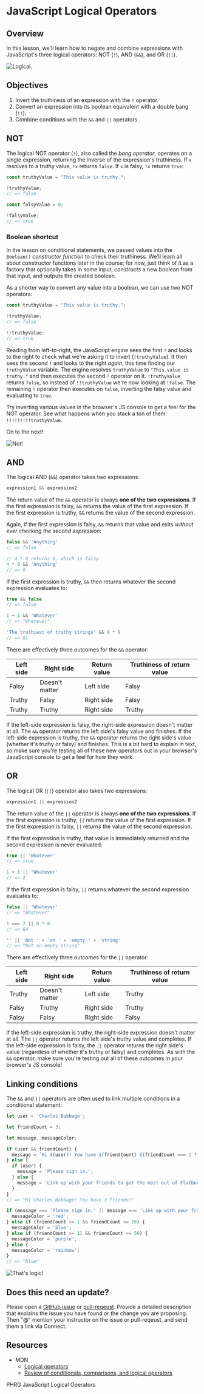 # JavaScript Logical Operators

## Overview
In this lesson, we'll learn how to negate and combine expressions with
JavaScript's three logical operators: NOT (`!`), AND (`&&`), and OR (`||`).

<picture>
  <source srcset="https://curriculum-content.s3.amazonaws.com/web-development/js/basics/logical-operators-readme/logical.webp" type="image/webp">
  <source srcset="https://curriculum-content.s3.amazonaws.com/web-development/js/basics/logical-operators-readme/logical.gif" type="image/gif">
  <img src="https://curriculum-content.s3.amazonaws.com/web-development/js/basics/logical-operators-readme/logical.gif" alt="Logical.">
</picture>

## Objectives
1. Invert the truthiness of an expression with the `!` operator.
2. Convert an expression into its boolean equivalent with a double bang (`!!`).
3. Combine conditions with the `&&` and `||` operators.

## NOT
The logical NOT operator (`!`), also called the _bang operator_, operates on a
single expression, returning the inverse of the expression's truthiness. If `x`
resolves to a truthy value, `!x` returns `false`. If `x` is falsy, `!x` returns
`true`:

```js
const truthyValue = "This value is truthy.";

!truthyValue;
// => false

const falsyValue = 0;

!falsyValue;
// => true
```

### Boolean shortcut
In the lesson on conditional statements, we passed values into the `Boolean()`
_constructor function_ to check their truthiness. We'll learn all about
constructor functions later in the course; for now, just think of it as a
factory that optionally takes in some input, _constructs_ a new boolean from
that input, and outputs the created boolean.

As a shorter way to convert any value into a boolean, we can use two NOT
operators:

```js
const truthyValue = "This value is truthy.";

!truthyValue;
// => false

!!truthyValue;
// => true
```

Reading from left-to-right, the JavaScript engine sees the first `!` and looks
to the right to check what we're asking it to invert (`!truthyValue`). It then
sees the second `!` and looks to the right _again_, this time finding our
`truthyValue` variable. The engine resolves `truthyValue` to `"This value is
truthy."` and then executes the second `!` operator on it. `!truthyValue`
returns `false`, so instead of `!!truthyValue` we're now looking at `!false`.
The remaining `!` operator then executes on `false`, inverting the falsy value
and evaluating to `true`.

Try inverting various values in the browser's JS console to get a feel for the
NOT operator. See what happens when you stack a ton of them: `!!!!!!!!!truthyValue`.

On to the next!

<picture>
  <source srcset="https://curriculum-content.s3.amazonaws.com/web-development/js/basics/logical-operators-readme/not.webp" type="image/webp">
  <source srcset="https://curriculum-content.s3.amazonaws.com/web-development/js/basics/logical-operators-readme/not.gif" type="image/gif">
  <img src="https://curriculum-content.s3.amazonaws.com/web-development/js/basics/logical-operators-readme/not.gif" alt="Not!">
</picture>

## AND
The logical AND (`&&`) operator takes two expressions:

```js
expression1 && expression2
```

The return value of the `&&` operator is always **one of the two expressions**.
If the first expression is falsy, `&&` returns the value of the first
expression. If the first expression is truthy, `&&` returns the value of the
second expression.

Again, if the first expression is falsy, `&&` returns that value and exits _without ever checking the second expression_:

```js
false && 'Anything'
// => false

// 4 * 0 returns 0, which is falsy
4 * 0 && 'Anything'
// => 0
```

If the first expression is truthy, `&&` then returns whatever the second
expression evaluates to:

```js
true && false
// => false

1 + 1 && 'Whatever'
// => "Whatever"

'The truthiest of truthy strings' && 9 * 9
// => 81
```

There are effectively three outcomes for the `&&` operator:

| Left side |   Right side   | Return value | Truthiness of return value |
|-----------|----------------|--------------|----------------------------|
|   Falsy   | Doesn't matter |  Left side   |           Falsy            |
|   Truthy  |     Falsy      |  Right side  |           Falsy            |
|   Truthy  |     Truthy     |  Right side  |           Truthy           |

If the left-side expression is falsy, the right-side expression doesn't matter
at all. The `&&` operator returns the left side's falsy value and finishes. If
the left-side expression is truthy, the `&&` operator returns the right side's
value (whether it's truthy or falsy) and finishes. This is a bit hard to
explain in text, so make sure you're testing all of these new operators out in
your browser's JavaScript console to get a feel for how they work.

## OR
The logical OR (`||`) operator also takes two expressions:

```js
expression1 || expression2
```

The return value of the `||` operator is always **one of the two expressions**.
If the first expression is truthy, `||` returns the value of the first
expression. If the first expression is falsy, `||` returns the value of the
second expression.

If the first expression is truthy, that value is immediately returned and the
second expression is never evaluated:

```js
true || 'Whatever'
// => true

1 + 1 || 'Whatever'
// => 2
```

If the first expression is falsy, `||` returns whatever the second expression
evaluates to:

```js
false || 'Whatever'
// => "Whatever"

1 === 2 || 8 * 8
// => 64

'' || 'Not ' + 'an ' + 'empty ' + 'string'
// => "Not an empty string"
```

There are effectively three outcomes for the `||` operator:

| Left side |   Right side   | Return value | Truthiness of return value |
|-----------|----------------|--------------|----------------------------|
|   Truthy  | Doesn't matter |  Left side   |           Truthy           |
|   Falsy   |     Truthy     |  Right side  |           Truthy           |
|   Falsy   |     Falsy      |  Right side  |           Falsy            |

If the left-side expression is truthy, the right-side expression doesn't matter
at all. The `||` operator returns the left side's truthy value and completes.
If the left-side expression is falsy, the `||` operator returns the right side's
value (regardless of whether it's truthy or falsy) and completes. As with the
`&&` operator, make sure you're testing out all of these outcomes in your
browser's JS console!

## Linking conditions
The `&&` and `||` operators are often used to link multiple conditions in a
conditional statement:

```js
let user = 'Charles Babbage';

let friendCount = 3;

let message, messageColor;

if (user && friendCount) {
  message = `Hi ${user}! You have ${friendCount} ${friendCount === 1 ? 'friend' : 'friends'}!`;
} else {
  if (user) {
    message = 'Please sign in.';
  } else {
    message = 'Link up with your friends to get the most out of Flatbook!';
  }
}
// => "Hi Charles Babbage! You have 3 friends!"

if (message === 'Please sign in.' || message === 'Link up with your friends to get the most out of Flatbook!') {
  messageColor = 'red';
} else if (friendCount >= 1 && friendCount <= 10) {
  messageColor = 'blue';
} else if (friendCount >= 11 && friendCount <= 50) {
  messageColor = 'purple';
} else {
  messageColor = 'rainbow';
}
// => "blue"
```

<picture>
  <source srcset="https://curriculum-content.s3.amazonaws.com/web-development/js/basics/logical-operators-readme/thats_logic.webp" type="image/webp">
  <source srcset="https://curriculum-content.s3.amazonaws.com/web-development/js/basics/logical-operators-readme/thats_logic.gif" type="image/gif">
  <img src="https://curriculum-content.s3.amazonaws.com/web-development/js/basics/logical-operators-readme/thats_logic.gif" alt="That's logic!">
</picture>

## Does this need an update?

Please open a [GitHub issue](https://github.com/learn-co-curriculum/phrg-js-basics-logical-operators-readme/issues) or [pull-reqeust](https://github.com/learn-co-curriculum/phrg-js-basics-logical-operators-readme/pulls). Provide a detailed description that explains the issue you have found or the change you are proposing. Then "@" mention your instructor on the issue or pull-reqeust, and send them a link via Connect.

## Resources
- MDN
  + [Logical operators](https://developer.mozilla.org/en-US/docs/Web/JavaScript/Reference/Operators/Logical_Operators)
  + [Review of conditionals, comparisons, and logical operators](https://developer.mozilla.org/en-US/docs/Learn/JavaScript/Building_blocks/conditionals)
<p data-visibility='hidden'>PHRG JavaScript Logical Operators</p>
